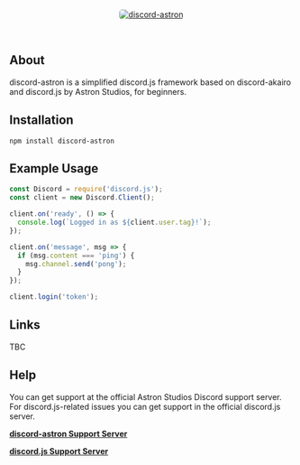<div align="center">
  <br />
  <p>
    <a href="https://google.com"><img src="https://media.discordapp.net/attachments/773034661923913728/824139172948213760/unknown.png" alt="discord-astron" style="border-radius: 5px"/></a>
  <p>
  <br />
</div>

## About
discord-astron is a simplified discord.js framework based on discord-akairo and discord.js by Astron Studios, for beginners. 

## Installation 
`npm install discord-astron`

## Example Usage
```javascript
const Discord = require('discord.js');
const client = new Discord.Client();

client.on('ready', () => {
  console.log(`Logged in as ${client.user.tag}!`);
});

client.on('message', msg => {
  if (msg.content === 'ping') {
    msg.channel.send('pong');
  }
});

client.login('token');
```

## Links
TBC

## Help
You can get support at the official Astron Studios Discord support server. For discord.js-related issues you can get support in the official discord.js server.

[**discord-astron Support Server**](https://discord.gg/vsfXUwsXph/)

[**discord.js Support Server**](https://discord.gg/bRCvFy9)
